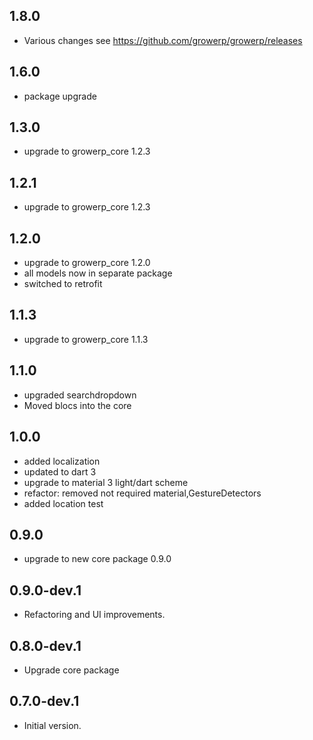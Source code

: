 ## 1.8.0
* Various changes see https://github.com/growerp/growerp/releases

## 1.6.0
* package upgrade

## 1.3.0
* upgrade to growerp_core 1.2.3

## 1.2.1
* upgrade to growerp_core 1.2.3

## 1.2.0
* upgrade to growerp_core 1.2.0
* all models now in separate package
* switched to retrofit

## 1.1.3
* upgrade to growerp_core 1.1.3

## 1.1.0
* upgraded searchdropdown
* Moved blocs into the core

## 1.0.0
* added localization
* updated to dart 3
* upgrade to material 3 light/dart scheme
* refactor: removed not required material,GestureDetectors 
* added location test

## 0.9.0
* upgrade to new core package 0.9.0

## 0.9.0-dev.1
* Refactoring and UI improvements.

## 0.8.0-dev.1
- Upgrade core package

## 0.7.0-dev.1
- Initial version.
